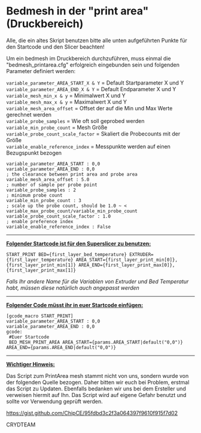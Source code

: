 # Bedmesh in der "print area" (Druckbereich)

Alle, die ein altes Skript benutzen bitte alle unten aufgeführten Punkte für den Startcode und den Slicer beachten!
  
Um ein bedmesh im Druckbereich durchzuführen, muss einmal die "bedmesh_printarea.cfg" erfolgreich eingebunden sein und folgenden Parameter definiert werden:  
  
`variable_parameter_AREA_START_X & Y` = Default Startparameter X und Y  
`variable_parameter_AREA_END_X & Y` = Default Endparameter X und Y  
`variable_mesh_min_x & y` = Minimalwert X und Y  
`variable_mesh_max_x & y` = Maximalwert X und Y  
`variable_mesh_area_offset` = Offset der auf die Min und Max Werte gerechnet werden  
`variable_probe_samples` = Wie oft soll geprobed werden  
`variable_min_probe_count` = Mesh Größe  
`variable_probe_count_scale_factor` = Skaliert die Probecounts mit der Größe  
`variable_enable_reference_index` = Messpunkte werden auf einen Bezugspunkt bezogen  
  
```
variable_parameter_AREA_START : 0,0
variable_parameter_AREA_END : 0,0
; the clearance between print area and probe area 
variable_mesh_area_offset : 5.0
; number of sample per probe point
variable_probe_samples : 2
; minimum probe count
variable_min_probe_count : 3
; scale up the probe count, should be 1.0 ~ < variable_max_probe_count/variable_min_probe_count
variable_probe_count_scale_factor : 1.0
; enable preference index
variable_enable_reference_index : False
```  
  
---     
**<u>Folgender Startcode ist für den Superslicer zu benutzen:</u>**  
  
`START_PRINT BED={first_layer_bed_temperature} EXTRUDER={first_layer_temperature} AREA_START={first_layer_print_min[0]},{first_layer_print_min[1]} AREA_END={first_layer_print_max[0]},{first_layer_print_max[1]}`
   
_Falls Ihr andere Name für die Variablen von Extruder und Bed Temperatur habt, müssen diese natürlich auch angepasst werden_  
  
 --- 
 **<u>Folgender Code müsst ihr in euer Startcode einfügen:</u>**  
 
```
[gcode_macro START_PRINT]
variable_parameter_AREA_START : 0,0
variable_parameter_AREA_END : 0,0
gcode:
 #Euer Startcode 
 BED_MESH_PRINT_AREA AREA_START={params.AREA_START|default("0,0")} AREA_END={params.AREA_END|default("0,0")}
```  
   
 ---
<u>**Wichtiger Hinweis:** </u>  
   
  
Das Script zum PrintArea mesh stammt nicht von uns, sondern wurde von der folgenden Quelle bezogen. Daher bitten wir euch bei Problem, erstmal das Script zu Updaten.
Ebenfalls bedanken wir uns bei dem Ersteller und verweisen hiermit auf Ihn. Das Script wird auf eigene Gefahr benutzt und sollte vor Verwendung geprüft werden.  
  
https://gist.github.com/ChipCE/95fdbd3c2f3a064397f9610f915f7d02

  
  
CRYDTEAM
